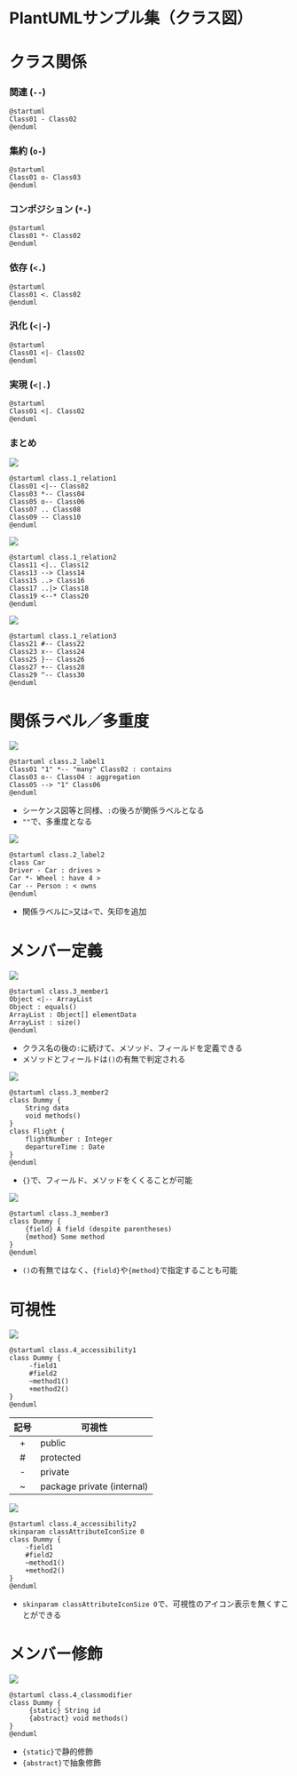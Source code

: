 # PlantUMLサンプル集（クラス図）

# クラス関係

### 関連 (`--`)

```plantuml
@startuml
Class01 - Class02
@enduml
```

### 集約 (`o-`)

```plantuml
@startuml
Class01 o- Class03
@enduml
```

### コンポジション (`*-`)

```plantuml
@startuml
Class01 *- Class02
@enduml
```

### 依存 (`<.`)

```plantuml
@startuml
Class01 <. Class02
@enduml
```

### 汎化 (`<|-`)

```plantuml
@startuml
Class01 <|- Class02
@enduml
```

### 実現 (`<|.`)

```plantuml
@startuml
Class01 <|. Class02
@enduml
```

### まとめ

![](class-diagram/class.1_relation1.png)
```
@startuml class.1_relation1
Class01 <|-- Class02 
Class03 *-- Class04 
Class05 o-- Class06 
Class07 .. Class08 
Class09 -- Class10
@enduml
```

![](class-diagram/class.1_relation2.png)
```
@startuml class.1_relation2
Class11 <|.. Class12 
Class13 --> Class14 
Class15 ..> Class16 
Class17 ..|> Class18 
Class19 <--* Class20
@enduml
```

![](class-diagram/class.1_relation3.png)
```
@startuml class.1_relation3
Class21 #-- Class22 
Class23 x-- Class24 
Class25 }-- Class26 
Class27 +-- Class28 
Class29 ^-- Class30 
@enduml
```

# 関係ラベル／多重度

![](class-diagram/class.2_label1.png)
```
@startuml class.2_label1
Class01 "1" *-- "many" Class02 : contains
Class03 o-- Class04 : aggregation
Class05 --> "1" Class06
@enduml
```

- シーケンス図等と同様、`:`の後ろが関係ラベルとなる
- `""`で、多重度となる


![](class-diagram/class.2_label2.png)
```
@startuml class.2_label2
class Car
Driver - Car : drives > 
Car *- Wheel : have 4 > 
Car -- Person : < owns
@enduml
```

- 関係ラベルに`>`又は`<`で、矢印を追加

# メンバー定義

![](class-diagram/class.3_member1.png)
```
@startuml class.3_member1
Object <|-- ArrayList
Object : equals() 
ArrayList : Object[] elementData 
ArrayList : size()
@enduml
```

- クラス名の後の`:`に続けて、メソッド、フィールドを定義できる
- メソッドとフィールドは`()`の有無で判定される

![](class-diagram/class.3_member2.png)
```
@startuml class.3_member2
class Dummy { 
    String data 
    void methods() 
}
class Flight { 
    flightNumber : Integer 
    departureTime : Date 
} 
@enduml
```

- `{}`で、フィールド、メソッドをくくることが可能

![](class-diagram/class.3_member3.png)
```
@startuml class.3_member3
class Dummy {
    {field} A field (despite parentheses) 
    {method} Some method 
}
@enduml
```

- `()`の有無ではなく、`{field}`や`{method}`で指定することも可能

# 可視性

![](class-diagram/class.4_accessibility1.png)
```
@startuml class.4_accessibility1
class Dummy {
     -field1 
     #field2 
     ~method1() 
     +method2() 
}
@enduml
```

|記号|可視性|
|:-:|---|
|+|public|
|#|protected|
|-|private|
|~|package private (internal)|

![](class-diagram/class.4_accessibility2.png)
```
@startuml class.4_accessibility2
skinparam classAttributeIconSize 0 
class Dummy { 
    -field1 
    #field2 
    ~method1() 
    +method2() 
}
@enduml
```

- `skinparam classAttributeIconSize 0`で、可視性のアイコン表示を無くすことができる

# メンバー修飾

![](class-diagram/class.5_classmodifier.png)
```
@startuml class.4_classmodifier
class Dummy {
     {static} String id 
     {abstract} void methods()
}
@enduml
```

- `{static}`で静的修飾
- `{abstract}`で抽象修飾


